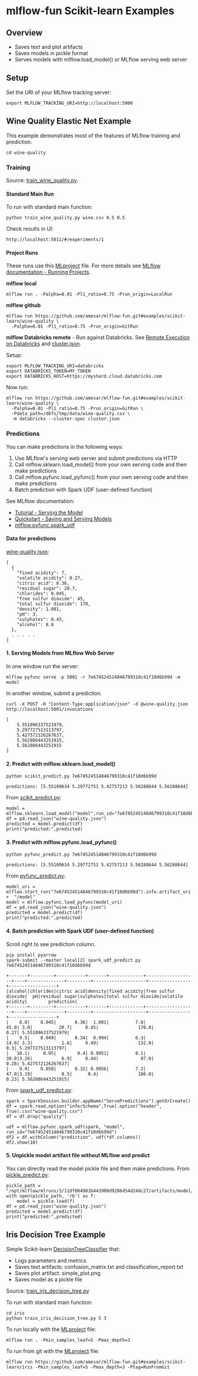 # mlflow-fun Scikit-learn Examples

## Overview

*  Saves text and plot artifacts
*  Saves models in pickle format
*  Serves models with mlflow.load_model() or MLflow serving web server

## Setup

Set the URI of your MLflow tracking server:
```
export MLFLOW_TRACKING_URI=http://localhost:5000
```

## Wine Quality Elastic Net Example

This example demonstrates most of the features of MLflow training and prediction.
```
cd wine-quality
```

### Training

Source: [train_wine_quality.py](wine-quality/train_wine_quality.py).

#### Standard Main Run

To run with standard main function:
```
python train_wine_quality.py wine.csv 0.5 0.5
```

Check results in UI:
```
http://localhost:5011/#/experiments/1
```

#### Project Runs

These runs use this [MLproject](wine-quality/MLproject) file. For more details see [MLflow documentation - Running Projects](https://mlflow.org/docs/latest/projects.html#running-projects).

**mlflow local**
```
mlflow run . -Palpha=0.01 -Pl1_ratio=0.75 -Prun_origin=LocalRun
```

**mlflow github**
```
mlflow run https://github.com/amesar/mlflow-fun.git#examples/scikit-learn/wine-quality \
  -Palpha=0.01 -Pl1_ratio=0.75 -Prun_origin=GitRun
```

**mlflow Databricks remote** - Run against Databricks. See [Remote Execution on Databricks](https://mlflow.org/docs/latest/projects.html#remote-execution-on-databricks) and [cluster.json](wine-quality/cluster.json).

Setup:
```
export MLFLOW_TRACKING_URI=databricks
export DATABRICKS_TOKEN=MY_TOKEN
export DATABRICKS_HOST=https://myshard.cloud.databricks.com
```
Now run:
```
mlflow run https://github.com/amesar/mlflow-fun.git#examples/scikit-learn/wine-quality \
  -Palpha=0.01 -Pl1_ratio=0.75 -Prun_origin=GitRun \
  -Pdata_path=/dbfs/tmp/data/wine-quality.csv \
  -m databricks --cluster-spec cluster.json
```

### Predictions

You can make predictions in the following ways:
1. Use MLflow's serving web server and submit predictions via HTTP
2. Call mlflow.sklearn.load_model() from your own serving code and then make predictions
4. Call mlflow.pyfunc.load_pyfunc() from your own serving code and then make predictions
5. Batch prediction with Spark UDF (user-defined function)


See MLflow documentation:
* [Tutorial - Serving the Model](https://www.mlflow.org/docs/latest/tutorial.html#serving-the-model)
* [Quickstart - Saving and Serving Models](https://www.mlflow.org/docs/latest/quickstart.html#saving-and-serving-models)
* [mlflow.pyfunc.spark_udf](https://www.mlflow.org/docs/latest/python_api/mlflow.pyfunc.html#mlflow.pyfunc.spark_udf)


#### Data for predictions
[wine-quality.json](wine-quality/wine-quality.json):
```
[
  {
    "fixed acidity": 7,
    "volatile acidity": 0.27,
    "citric acid": 0.36,
    "residual sugar": 20.7,
    "chlorides": 0.045,
    "free sulfur dioxide": 45,
    "total sulfur dioxide": 170,
    "density": 1.001,
    "pH": 3,
    "sulphates": 0.45,
    "alcohol": 8.8
  }, 
  . . . . .
]
```

#### 1. Serving Models from MLflow Web Server

In one window run the server:
```
mlflow pyfunc serve -p 5001 -r 7e674524514846799310c41f10d6b99d -m model
```

In another window, submit a prediction.
```
curl -X POST -H "Content-Type:application/json" -d @wine-quality.json http://localhost:5001/invocations

[
    5.551096337521979,
    5.297727513113797,
    5.427572126267637,
    5.562886443251915,
    5.562886443251915
]
```

#### 2. Predict with mlflow.sklearn.load_model()

```
python scikit_predict.py 7e674524514846799310c41f10d6b99d

predictions: [5.55109634 5.29772751 5.42757213 5.56288644 5.56288644]
```
From [scikit_predict.py](wine-quality/scikit_predict.py):
```
model = mlflow.sklearn.load_model("model",run_id="7e674524514846799310c41f10d6b99d")
df = pd.read_json("wine-quality.json")
predicted = model.predict(df)
print("predicted:",predicted)
```

#### 3. Predict with mlflow.pyfunc.load_pyfunc()

```
python pyfunc_predict.py 7e674524514846799310c41f10d6b99d

predictions: [5.55109634 5.29772751 5.42757213 5.56288644 5.56288644]
```
From [pyfunc_predict.py](wine-quality/pyfunc_predict.py):
```
model_uri = mlflow.start_run("7e674524514846799310c41f10d6b99d").info.artifact_uri +  "/model"
model = mlflow.pyfunc.load_pyfunc(model_uri)
df = pd.read_json("wine-quality.json")
predicted = model.predict(df)
print("predicted:",predicted)
```

#### 4. Batch prediction with Spark UDF (user-defined function)

Scroll right to see prediction column.

```
pip install pyarrow
spark-submit --master local[2] spark_udf_predict.py 7e674524514846799310c41f10d6b99d

+-------+---------+-----------+-------+-------------+-------------------+----+--------------+---------+--------------------+----------------+------------------+
|alcohol|chlorides|citric acid|density|fixed acidity|free sulfur dioxide|  pH|residual sugar|sulphates|total sulfur dioxide|volatile acidity|        prediction|
+-------+---------+-----------+-------+-------------+-------------------+----+--------------+---------+--------------------+----------------+------------------+
|    8.8|    0.045|       0.36|  1.001|          7.0|               45.0| 3.0|          20.7|     0.45|               170.0|            0.27| 5.551096337521979|
|    9.5|    0.049|       0.34|  0.994|          6.3|               14.0| 3.3|           1.6|     0.49|               132.0|             0.3| 5.297727513113797|
|   10.1|     0.05|        0.4| 0.9951|          8.1|               30.0|3.26|           6.9|     0.44|                97.0|            0.28| 5.427572126267637|
|    9.9|    0.058|       0.32| 0.9956|          7.2|               47.0|3.19|           8.5|      0.4|               186.0|            0.23| 5.562886443251915|
```
From [spark_udf_predict.py](wine-quality/spark_udf_predict.py):
```
spark = SparkSession.builder.appName("ServePredictions").getOrCreate()
df = spark.read.option("inferSchema",True).option("header", True).csv("wine-quality.csv")
df = df.drop("quality")

udf = mlflow.pyfunc.spark_udf(spark, "model", run_id="7e674524514846799310c41f10d6b99d")
df2 = df.withColumn("prediction", udf(*df.columns))
df2.show(10)
```

#### 5. Unpickle model artifact file without MLflow and predict
You can directly read the model pickle file and then make predictions.
From [pickle_predict.py](wine-quality/pickle_predict.py):
```
pickle_path = "/opt/mlflow/mlruns/3/11df004981b443908d9286d54d24dc27/artifacts/model/model.pkl"
with open(pickle_path, 'rb') as f:
    model = pickle.load(f)
df = pd.read_json("wine-quality.json")
predicted = model.predict(df)
print("predicted:",predicted)
```

## Iris Decision Tree Example

Simple Scikit-learn [DecisionTreeClassifier](http://scikit-learn.org/stable/modules/tree.html) that:
* Logs parameters and metrics
* Saves text artifacts: confusion_matrix.txt and classification_report.txt
* Saves plot artifact: simple_plot.png
* Saves model as a pickle file

Source: [train_iris_decision_tree.py](iris/train_iris_decision_tree.py)

To run with standard main function:
```
cd iris
python train_iris_decision_tree.py 5 3
```

To run locally with the [MLproject](iris/MLproject) file:
```
mlflow run . -Pmin_samples_leaf=5 -Pmax_depth=3
```

To run from git with the [MLproject](iris/MLproject) file:
```
mlflow run https://github.com/amesar/mlflow-fun.git#examples/scikit-learn/iris -Pmin_samples_leaf=5 -Pmax_depth=3 -Ptag=RunFromGit
```
